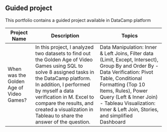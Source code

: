 ## **Guided project**
This portfolio contains a guided project available in DataCamp platform

| **Project Name** | **Description** | **Topics**|
|------------------|-----------------|-------------------------|
|When was the Golden Age of Video Games?|In this project, I analyzed two datasets to find out the Golden Age of Video Games using SQL to solve 8 assigned tasks in the DataCamp platform. In addition, I performed by myself a data verification in M. Excel to compare the results, and created a visualization in Tableau to share the answer of the question.| Data Manipulation: Inner & Left Joins, Filter data (Limit, Except, Intersect), Group By and Order By - Data Verification: Pivot Table, Conditional Formatting (Top 10 Items, Rules), Power Query (Left & Inner Join) - Tableau Visualization: Inner & Left Join, Stories, and simplified Dashboard|
